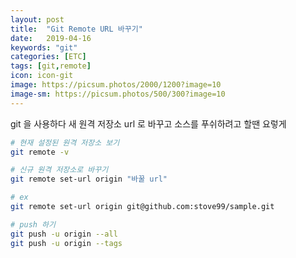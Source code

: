 ```yaml
---
layout: post
title:  "Git Remote URL 바꾸기"
date:   2019-04-16
keywords: "git"
categories: [ETC]
tags: [git,remote]
icon: icon-git
image: https://picsum.photos/2000/1200?image=10
image-sm: https://picsum.photos/500/300?image=10
---
```


git 을 사용하다 새 원격 저장소 url 로 바꾸고 소스를 푸쉬하려고 할땐 요렇게

``` bash
# 현재 설정된 원격 저장소 보기
git remote -v

# 신규 원격 저장소로 바꾸기
git remote set-url origin "바꿀 url"

# ex
git remote set-url origin git@github.com:stove99/sample.git

# push 하기
git push -u origin --all
git push -u origin --tags
```

